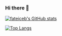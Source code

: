 ### Hi there 👋
[![fateiceb's GitHub stats](https://github-readme-stats.vercel.app/api?username=fateiceb&count_private=true&show_icons=true&theme=radical)](https://github.com/fateiceb/github-readme-stats)


[![Top Langs](https://github-readme-stats.vercel.app/api/top-langs/?username=fateiceb&layout=compact&theme=radical&hide=javascript,html,css,scss,less)](https://github.com/fateiceb/github-readme-stats)

<!--
**fateiceb/fateiceb** is a ✨ _special_ ✨ repository because its `README.md` (this file) appears on your GitHub profile.

Here are some ideas to get you started:

- 🔭 I’m currently working on ...
- 🌱 I’m currently learning ...
- 👯 I’m looking to collaborate on ...
- 🤔 I’m looking for help with ...
- 💬 Ask me about ...
- 📫 How to reach me: ...
- 😄 Pronouns: ...
- ⚡ Fun fact: ...
-->
